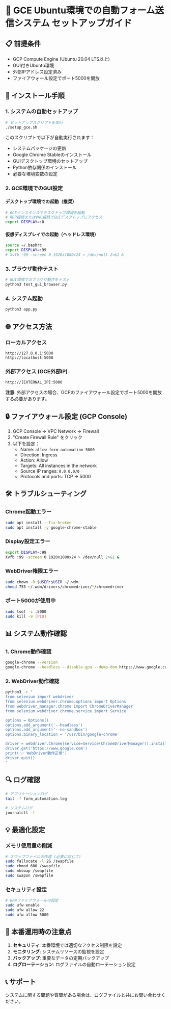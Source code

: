 # 🚀 GCE Ubuntu環境での自動フォーム送信システム セットアップガイド

## 📋 前提条件
- GCP Compute Engine (Ubuntu 20.04 LTS以上)
- GUI付きUbuntu環境
- 外部IPアドレス設定済み
- ファイアウォール設定でポート5000を開放

## 🔧 インストール手順

### 1. システムの自動セットアップ
```bash
# セットアップスクリプトを実行
./setup_gce.sh
```

このスクリプトで以下が自動実行されます：
- システムパッケージの更新
- Google Chrome Stableのインストール
- GUIデスクトップ環境のセットアップ
- Python依存関係のインストール
- 必要な環境変数の設定

### 2. GCE環境でのGUI設定

#### デスクトップ環境での起動（推奨）
```bash
# GCEインスタンスでデスクトップ環境を起動
# RDP接続またはVNC接続でGUIデスクトップにアクセス
export DISPLAY=:0
```

#### 仮想ディスプレイでの起動（ヘッドレス環境）
```bash
source ~/.bashrc
export DISPLAY=:99
# Xvfb :99 -screen 0 1920x1080x24 > /dev/null 2>&1 &
```

### 3. ブラウザ動作テスト
```bash
# GUI環境でのブラウザ動作をテスト
python3 test_gui_browser.py
```

### 4. システム起動
```bash
python3 app.py
```

## 🌐 アクセス方法

### ローカルアクセス
```
http://127.0.0.1:5000
http://localhost:5000
```

### 外部アクセス (GCE外部IP)
```
http://[EXTERNAL_IP]:5000
```

**注意**: 外部アクセスの場合、GCPのファイアウォール設定でポート5000を開放する必要があります。

## 🔒 ファイアウォール設定 (GCP Console)

1. GCP Console → VPC Network → Firewall
2. "Create Firewall Rule" をクリック
3. 以下を設定：
   - Name: `allow-form-automation-5000`
   - Direction: Ingress
   - Action: Allow
   - Targets: All instances in the network
   - Source IP ranges: `0.0.0.0/0`
   - Protocols and ports: TCP → 5000

## 🛠️ トラブルシューティング

### Chrome起動エラー
```bash
sudo apt install --fix-broken
sudo apt install -y google-chrome-stable
```

### Display設定エラー
```bash
export DISPLAY=:99
Xvfb :99 -screen 0 1920x1080x24 > /dev/null 2>&1 &
```

### WebDriver権限エラー
```bash
sudo chown -R $USER:$USER ~/.wdm
chmod 755 ~/.wdm/drivers/chromedriver/*/chromedriver
```

### ポート5000が使用中
```bash
sudo lsof -i :5000
sudo kill -9 [PID]
```

## 📊 システム動作確認

### 1. Chrome動作確認
```bash
google-chrome --version
google-chrome --headless --disable-gpu --dump-dom https://www.google.com
```

### 2. WebDriver動作確認
```bash
python3 -c "
from selenium import webdriver
from selenium.webdriver.chrome.options import Options
from webdriver_manager.chrome import ChromeDriverManager
from selenium.webdriver.chrome.service import Service

options = Options()
options.add_argument('--headless')
options.add_argument('--no-sandbox')
options.binary_location = '/usr/bin/google-chrome'

driver = webdriver.Chrome(service=Service(ChromeDriverManager().install()), options=options)
driver.get('https://www.google.com')
print('✅ WebDriver動作正常')
driver.quit()
"
```

## 🔍 ログ確認
```bash
# アプリケーションログ
tail -f form_automation.log

# システムログ
journalctl -f
```

## 💡 最適化設定

### メモリ使用量の削減
```bash
# スワップファイルの作成 (必要に応じて)
sudo fallocate -l 2G /swapfile
sudo chmod 600 /swapfile
sudo mkswap /swapfile
sudo swapon /swapfile
```

### セキュリティ設定
```bash
# UFWファイアウォールの設定
sudo ufw enable
sudo ufw allow 22
sudo ufw allow 5000
```

## 🚨 本番運用時の注意点

1. **セキュリティ**: 本番環境では適切なアクセス制限を設定
2. **モニタリング**: システムリソースの監視を設定
3. **バックアップ**: 重要なデータの定期バックアップ
4. **ログローテーション**: ログファイルの自動ローテーション設定

## 📞 サポート

システムに関する問題や質問がある場合は、ログファイルと共にお問い合わせください。